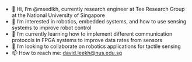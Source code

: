 - 👋 Hi, I’m @msedlkh, currently research engineer at Tee Research Group at the National University of Singapore
- 👀 I’m interested in robotics, embedded systems, and how to use sensing systems to improve robot control
- 🌱 I’m currently learning how to implement different communication protocols in FPGA systems to improve data rates from sensors
- 💞️ I’m looking to collaborate on robotics applications for tactile sensing
- 📫 How to reach me: david.leekh@nus.edu.sg

<!---
msedlkh/msedlkh is a ✨ special ✨ repository because its `README.md` (this file) appears on your GitHub profile.
You can click the Preview link to take a look at your changes.
--->
